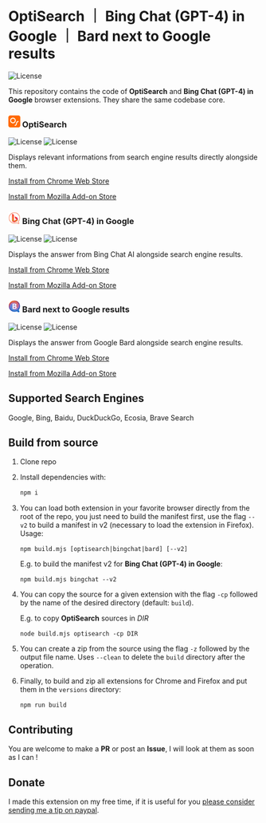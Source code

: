 # OptiSearch ｜ Bing Chat (GPT-4) in Google ｜ Bard next to Google results

![License](https://img.shields.io/github/license/dj0ulo/optisearch)

This repository contains the code of **OptiSearch** and **Bing Chat (GPT-4) in Google** browser extensions. They share the same codebase core. 

### <img alt="OptiSearch icon" src="./icons/optisearch/icon_128.png" width="24" height="24"> OptiSearch
![License](https://img.shields.io/chrome-web-store/users/bbojmeobdaicehcopocnfhaagefleiae?label=Chrome%20Users) ![License](https://img.shields.io/amo/users/optisearch?label=Firefox%20Users)

Displays relevant informations from search engine results directly alongside them.

[Install from Chrome Web Store](https://chrome.google.com/webstore/detail/optisearch/bbojmeobdaicehcopocnfhaagefleiae)

[Install from Mozilla Add-on Store](https://addons.mozilla.org/fr/firefox/addon/optisearch/)

### <img alt="Bing Chat (GPT-4) in Google icon" src="./icons/bingchat/icon_128.png" width="24" height="24"> Bing Chat (GPT-4) in Google
![License](https://img.shields.io/chrome-web-store/users/pcnhobmoglanpljipbomknafhdlcgcng?label=Chrome%20Users) ![License](https://img.shields.io/amo/users/bing-chat-gpt-4-in-google?label=Firefox%20Users)

Displays the answer from Bing Chat AI alongside search engine results.

[Install from Chrome Web Store](https://chrome.google.com/webstore/detail/bing-chat-gpt-4-in-google/pcnhobmoglanpljipbomknafhdlcgcng)

[Install from Mozilla Add-on Store](https://addons.mozilla.org/fr/firefox/addon/bing-chat-gpt-4-in-google/)

### <img alt="Bard next to Google results" src="./icons/bard/icon_128.png" width="24" height="24"> Bard next to Google results
![License](https://img.shields.io/chrome-web-store/users/pkdmfoabhnkpkcacnmgilaeghiggdbgf?label=Chrome%20Users) ![License](https://img.shields.io/amo/users/bard-for-search-engines?label=Firefox%20Users)

Displays the answer from Google Bard alongside search engine results.

[Install from Chrome Web Store](https://chrome.google.com/webstore/detail/bard-for-search-engines/pkdmfoabhnkpkcacnmgilaeghiggdbgf)

[Install from Mozilla Add-on Store](https://addons.mozilla.org/fr/firefox/addon/bard-for-search-engines/)

## Supported Search Engines
Google, Bing, Baidu, DuckDuckGo, Ecosia, Brave Search

## Build from source
1. Clone repo
1. Install dependencies with:
    ```sh
    npm i
    ```
1. You can load both extension in your favorite browser directly from the root of the repo, you just need to build the manifest first, use the flag `--v2` to build a manifest in v2 (necessary to load the extension in Firefox).
  Usage:
    ```
    npm build.mjs [optisearch|bingchat|bard] [--v2]
    ```
    E.g. to build the manifest v2 for **Bing Chat (GPT-4) in Google**:
    ```
    npm build.mjs bingchat --v2
    ```

1. You can copy the source for a given extension with the flag `-cp` followed by the name of the desired directory (default: `build`).

    E.g. to copy **OptiSearch** sources in *DIR*
    ```
    node build.mjs optisearch -cp DIR
    ```
1. You can create a zip from the source using the flag `-z` followed by the output file name. Uses `--clean` to delete the `build` directory after the operation.

1. Finally, to build and zip all extensions for Chrome and Firefox and put them in the `versions` directory: 
    ```
    npm run build
    ```

## Contributing
You are welcome to make a **PR** or post an **Issue**, I will look at them as soon as I can !

## Donate
I made this extension on my free time, if it is useful for you [please consider sending me a tip on paypal](https://www.paypal.com/donate?hosted_button_id=VPF2BYBDBU5AA).
